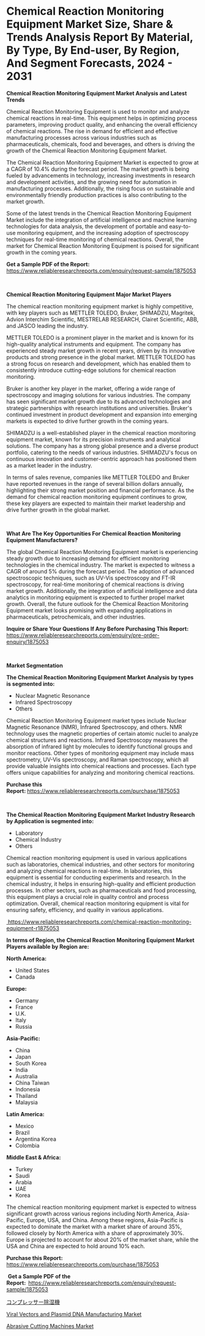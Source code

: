 <p><h1>Chemical Reaction Monitoring Equipment Market Size, Share & Trends Analysis Report By Material, By Type, By End-user, By Region, And Segment Forecasts, 2024 - 2031</h1></p><p><strong>Chemical Reaction Monitoring Equipment Market Analysis and Latest Trends</strong></p>
<p><p>Chemical Reaction Monitoring Equipment is used to monitor and analyze chemical reactions in real-time. This equipment helps in optimizing process parameters, improving product quality, and enhancing the overall efficiency of chemical reactions. The rise in demand for efficient and effective manufacturing processes across various industries such as pharmaceuticals, chemicals, food and beverages, and others is driving the growth of the Chemical Reaction Monitoring Equipment Market.</p><p>The Chemical Reaction Monitoring Equipment Market is expected to grow at a CAGR of 10.4% during the forecast period. The market growth is being fueled by advancements in technology, increasing investments in research and development activities, and the growing need for automation in manufacturing processes. Additionally, the rising focus on sustainable and environmentally friendly production practices is also contributing to the market growth.</p><p>Some of the latest trends in the Chemical Reaction Monitoring Equipment Market include the integration of artificial intelligence and machine learning technologies for data analysis, the development of portable and easy-to-use monitoring equipment, and the increasing adoption of spectroscopy techniques for real-time monitoring of chemical reactions. Overall, the market for Chemical Reaction Monitoring Equipment is poised for significant growth in the coming years.</p></p>
<p><strong>Get a Sample PDF of the Report:&nbsp;</strong> <a href="https://www.reliableresearchreports.com/enquiry/request-sample/1875053">https://www.reliableresearchreports.com/enquiry/request-sample/1875053</a></p>
<p>&nbsp;</p>
<p><strong>Chemical Reaction Monitoring Equipment Major Market Players</strong></p>
<p><p>The chemical reaction monitoring equipment market is highly competitive, with key players such as METTLER TOLEDO, Bruker, SHIMADZU, Magritek, Advion Interchim Scientific, MESTRELAB RESEARCH, Clairet Scientific, ABB, and JASCO leading the industry.</p><p>METTLER TOLEDO is a prominent player in the market and is known for its high-quality analytical instruments and equipment. The company has experienced steady market growth in recent years, driven by its innovative products and strong presence in the global market. METTLER TOLEDO has a strong focus on research and development, which has enabled them to consistently introduce cutting-edge solutions for chemical reaction monitoring.</p><p>Bruker is another key player in the market, offering a wide range of spectroscopy and imaging solutions for various industries. The company has seen significant market growth due to its advanced technologies and strategic partnerships with research institutions and universities. Bruker's continued investment in product development and expansion into emerging markets is expected to drive further growth in the coming years.</p><p>SHIMADZU is a well-established player in the chemical reaction monitoring equipment market, known for its precision instruments and analytical solutions. The company has a strong global presence and a diverse product portfolio, catering to the needs of various industries. SHIMADZU's focus on continuous innovation and customer-centric approach has positioned them as a market leader in the industry.</p><p>In terms of sales revenue, companies like METTLER TOLEDO and Bruker have reported revenues in the range of several billion dollars annually, highlighting their strong market position and financial performance. As the demand for chemical reaction monitoring equipment continues to grow, these key players are expected to maintain their market leadership and drive further growth in the global market.</p></p>
<p>&nbsp;</p>
<p><strong>What Are The Key Opportunities For Chemical Reaction Monitoring Equipment Manufacturers?</strong></p>
<p><p>The global Chemical Reaction Monitoring Equipment market is experiencing steady growth due to increasing demand for efficient monitoring technologies in the chemical industry. The market is expected to witness a CAGR of around 5% during the forecast period. The adoption of advanced spectroscopic techniques, such as UV-Vis spectroscopy and FT-IR spectroscopy, for real-time monitoring of chemical reactions is driving market growth. Additionally, the integration of artificial intelligence and data analytics in monitoring equipment is expected to further propel market growth. Overall, the future outlook for the Chemical Reaction Monitoring Equipment market looks promising with expanding applications in pharmaceuticals, petrochemicals, and other industries.</p></p>
<p><strong>Inquire or Share Your Questions If Any Before Purchasing This Report:</strong> <a href="https://www.reliableresearchreports.com/enquiry/pre-order-enquiry/1875053">https://www.reliableresearchreports.com/enquiry/pre-order-enquiry/1875053</a></p>
<p>&nbsp;</p>
<p><strong>Market Segmentation</strong></p>
<p><strong>The Chemical Reaction Monitoring Equipment Market Analysis by types is segmented into:</strong></p>
<p><ul><li>Nuclear Magnetic Resonance</li><li>Infrared Spectroscopy</li><li>Others</li></ul></p>
<p><p>Chemical Reaction Monitoring Equipment market types include Nuclear Magnetic Resonance (NMR), Infrared Spectroscopy, and others. NMR technology uses the magnetic properties of certain atomic nuclei to analyze chemical structures and reactions. Infrared Spectroscopy measures the absorption of infrared light by molecules to identify functional groups and monitor reactions. Other types of monitoring equipment may include mass spectrometry, UV-Vis spectroscopy, and Raman spectroscopy, which all provide valuable insights into chemical reactions and processes. Each type offers unique capabilities for analyzing and monitoring chemical reactions.</p></p>
<p><strong>Purchase this Report:&nbsp;</strong><a href="https://www.reliableresearchreports.com/purchase/1875053">https://www.reliableresearchreports.com/purchase/1875053</a></p>
<p>&nbsp;</p>
<p><strong>The Chemical Reaction Monitoring Equipment Market Industry Research by Application is segmented into:</strong></p>
<p><ul><li>Laboratory</li><li>Chemical Industry</li><li>Others</li></ul></p>
<p><p>Chemical reaction monitoring equipment is used in various applications such as laboratories, chemical industries, and other sectors for monitoring and analyzing chemical reactions in real-time. In laboratories, this equipment is essential for conducting experiments and research. In the chemical industry, it helps in ensuring high-quality and efficient production processes. In other sectors, such as pharmaceuticals and food processing, this equipment plays a crucial role in quality control and process optimization. Overall, chemical reaction monitoring equipment is vital for ensuring safety, efficiency, and quality in various applications.</p></p>
<p><a href="https://www.reliableresearchreports.com/chemical-reaction-monitoring-equipment-r1875053">&nbsp;https://www.reliableresearchreports.com/chemical-reaction-monitoring-equipment-r1875053</a></p>
<p><strong>In terms of Region, the Chemical Reaction Monitoring Equipment Market Players available by Region are:</strong></p>
<p>
    <p> <strong> North America: </strong>
        <ul>
            <li>United States</li>
            <li>Canada</li>
        </ul>
        </p> 
    <p> <strong> Europe: </strong>
        <ul>
            <li>Germany</li>
            <li>France</li>
            <li>U.K.</li>
            <li>Italy</li>
            <li>Russia</li>
        </ul>
        </p> 
    <p> <strong> Asia-Pacific: </strong>
        <ul>
            <li>China</li>
            <li>Japan</li>
            <li>South Korea</li>
            <li>India</li>
            <li>Australia</li>
            <li>China Taiwan</li>
            <li>Indonesia</li>
            <li>Thailand</li>
            <li>Malaysia</li>
        </ul>
        </p> 
    <p> <strong> Latin America: </strong>
        <ul>
            <li>Mexico</li>
            <li>Brazil</li>
            <li>Argentina Korea</li>
            <li>Colombia</li>
        </ul>
        </p> 
    <p> <strong> Middle East & Africa: </strong>
        <ul>
            <li>Turkey</li>
            <li>Saudi</li>
            <li>Arabia</li>
            <li>UAE</li>
            <li>Korea</li>
        </ul>
    </p>
    </p>
<p><p>The chemical reaction monitoring equipment market is expected to witness significant growth across various regions including North America, Asia-Pacific, Europe, USA, and China. Among these regions, Asia-Pacific is expected to dominate the market with a market share of around 35%, followed closely by North America with a share of approximately 30%. Europe is projected to account for about 20% of the market share, while the USA and China are expected to hold around 10% each.</p></p>
<p><strong>Purchase this Report: </strong><a href="https://www.reliableresearchreports.com/purchase/1875053">https://www.reliableresearchreports.com/purchase/1875053</a></p>
<p>&nbsp;<strong>Get a Sample PDF of the Report:&nbsp;&nbsp;</strong><a href="https://www.reliableresearchreports.com/enquiry/request-sample/1875053">https://www.reliableresearchreports.com/enquiry/request-sample/1875053</a></p>
<p><strong></strong></p>
<p><p><a href="https://github.com/CloydAbbott2023/Market-Research-Report-List-2/blob/main/1364682164468.md">コンプレッサー除湿機</a></p><p><a href="https://view.publitas.com/reportprime-1/global-viral-vectors-and-plasmid-dna-manufacturing-market-size-is-expected-to-reach-at-a-cagr-of-10-4-and-this-report-covers-market-growth-trend-opportunity-and-forecast-2024-2031/">Viral Vectors and Plasmid DNA Manufacturing Market</a></p><p><a href="https://github.com/gikababa4/Market-Research-Report-List-1/blob/main/abrasive-cutting-machines-market.md">Abrasive Cutting Machines Market</a></p></p>